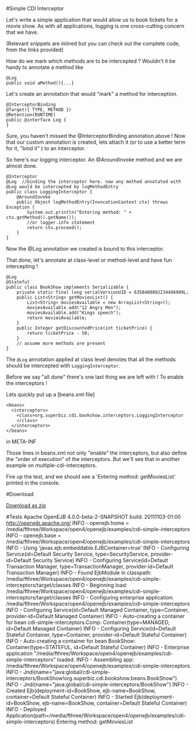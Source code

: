 #Simple CDI Interceptor

Let's write a simple application that would allow us to book tickets for a movie show. As with all applications, logging is one cross-cutting concern that we have. 

(Relevant snippets are inlined but you can check out the complete code, from the links provided)

How do we mark which methods are to be intercepted ? Wouldn't it be handy to annotate a method like 

    @Log
    public void aMethod(){...} 

Let's create an  annotation that would "mark" a method for interception. 

    @InterceptorBinding
    @Target({ TYPE, METHOD })
    @Retention(RUNTIME)
    public @interface Log {
    }

Sure, you haven't missed the @InterceptorBinding annotation above ! Now that our custom annotation is created, lets attach it (or to use a better term for it, "bind it" )
to an interceptor. 

So here's our logging interceptor. An @AroundInvoke method and we are almost done.

    @Interceptor
    @Log  //binding the interceptor here. now any method annotated with @Log would be intercepted by logMethodEntry
    public class LoggingInterceptor {
        @AroundInvoke
        public Object logMethodEntry(InvocationContext ctx) throws Exception {
            System.out.println("Entering method: " + ctx.getMethod().getName());
            //or logger.info statement 
            return ctx.proceed();
        }
    }

Now the @Log annotation we created is bound to this interceptor.

That done, let's annotate at class-level or method-level and have fun intercepting ! 

    @Log
    @Stateful
    public class BookShow implements Serializable {
        private static final long serialVersionUID = 6350400892234496909L;
        public List<String> getMoviesList() {
            List<String> moviesAvailable = new ArrayList<String>();
            moviesAvailable.add("12 Angry Men");
            moviesAvailable.add("Kings speech");
            return moviesAvailable;
        }
        public Integer getDiscountedPrice(int ticketPrice) {
            return ticketPrice - 50;
        }
        // assume more methods are present
    }

The `@Log` annotation applied at class level denotes that all the methods should be intercepted with `LoggingInterceptor`.

Before we say "all done" there's one last thing we are left with ! To enable the interceptors ! 

Lets quickly put up a [beans.xml file]

    <beans>
      <interceptors>
        <class>org.superbiz.cdi.bookshow.interceptors.LoggingInterceptor
        </class>
      </interceptors>
    </beans>

 in META-INF


Those lines in beans.xml not only "enable" the interceptors, but also define the "order of execution" of the interceptors.
But we'll see that in another example on multiple-cdi-interceptors.

Fire up the test, and we should see a 'Entering method: getMoviesList' printed in the console.

#Download

[Download as zip](${zip}) 

#Tests
    Apache OpenEJB 4.0.0-beta-2-SNAPSHOT    build: 20111103-01:00
    http://openejb.apache.org/
    INFO - openejb.home = /media/fthree/Workspace/open4/openejb/examples/cdi-simple-interceptors
    INFO - openejb.base = /media/fthree/Workspace/open4/openejb/examples/cdi-simple-interceptors
    INFO - Using 'javax.ejb.embeddable.EJBContainer=true' 
    INFO - Configuring Service(id=Default Security Service, type=SecurityService, provider-id=Default Security Service)
    INFO - Configuring Service(id=Default Transaction Manager, type=TransactionManager, provider-id=Default Transaction Manager)
    INFO - Found EjbModule in classpath: /media/fthree/Workspace/open4/openejb/examples/cdi-simple-interceptors/target/classes
    INFO - Beginning load: /media/fthree/Workspace/open4/openejb/examples/cdi-simple-interceptors/target/classes
    INFO - Configuring enterprise application: /media/fthree/Workspace/open4/openejb/examples/cdi-simple-interceptors
    INFO - Configuring Service(id=Default Managed Container, type=Container, provider-id=Default Managed Container)
    INFO - Auto-creating a container for bean cdi-simple-interceptors.Comp: Container(type=MANAGED, id=Default Managed Container)
    INFO - Configuring Service(id=Default Stateful Container, type=Container, provider-id=Default Stateful Container)
    INFO - Auto-creating a container for bean BookShow: Container(type=STATEFUL, id=Default Stateful Container)
    INFO - Enterprise application "/media/fthree/Workspace/open4/openejb/examples/cdi-simple-interceptors" loaded.
    INFO - Assembling app: /media/fthree/Workspace/open4/openejb/examples/cdi-simple-interceptors
    INFO - Jndi(name="java:global/cdi-simple-interceptors/BookShow!org.superbiz.cdi.bookshow.beans.BookShow")
    INFO - Jndi(name="java:global/cdi-simple-interceptors/BookShow")
    INFO - Created Ejb(deployment-id=BookShow, ejb-name=BookShow, container=Default Stateful Container)
    INFO - Started Ejb(deployment-id=BookShow, ejb-name=BookShow, container=Default Stateful Container)
    INFO - Deployed Application(path=/media/fthree/Workspace/open4/openejb/examples/cdi-simple-interceptors)
    Entering method: getMoviesList
